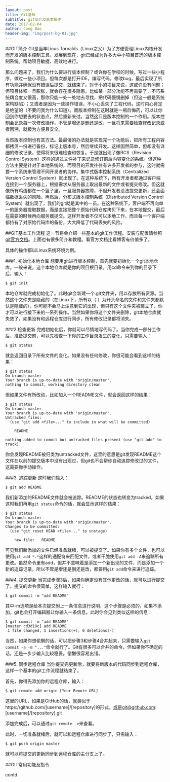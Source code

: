 ```yaml
---
layout: post
title: Git基础
subtitle: git简介及基本操作
date: 2017-02-04
author: Cong Bao
header-img: "img/post-bg-01.jpg"
---
```


##GIT简介
Git是当年Linus Torvalds（Linux之父）为了方便管理Linux内核开发而开发的版本控制工具。发展到现在，git已经成为许多大中小项目首选的版本控制系统。帮助项目敏捷、高效地进行。

那么问题来了，我们为什么要进行版本控制？或许你在学校的时候，写过一些小程序，做过一些小项目。但每次都是打开IDE，编写代码，修改bug，最后实现了所有功能并确保没有错误后提交，就结束了。对于小的项目来说，这或许没有问题；但项目体积一旦膨胀，就会存在很多隐患。比如某一部分功能不再需要了，不巧系统耦合度又很高，那你只能一处一处地去寻找，把代码慢慢删掉（但这一般是系统架构缺陷）；又或者是因为一些操作错误，不小心丢失了工程代码，这时内心肯定是绝望的（不要问我为什么知道）。而版本控制在这时就是一瓶后悔药，可以让你回到你想要去的状态点，然后重新来过。当然这只是版本控制的一个作用。版本控制会记录每一次修改操作，不管是增还是删还是改，一旦将来需要检查修改记录或者回溯，就极为方便且安全。

当然版本控制也有其方法。最最傻的办法就是实现完一个功能后，把所有工程内容都拷贝一份进行备份，标记上版本号，然后继续开发。这样固然简单，但却没有详细的修改记录，使得将来很难检查和恢复。于是就出现了像RCS（Revision  Control System）这样的通过文件补丁来记录修订前后内容变化的系统。但这种方法主要是针对于本地系统的，而项目的开发往往有许多开发者的参与，这时就需要一个系统来管理不同开发者的协作。集中式版本控制系统（Centralized Version Control System）就出现了。在这种系统下，所有开发者都通过客户端连接到一个服务器上，根据需求从服务器上取出最新的文件或者提交修改。但这就像所有鸡蛋都在一个篮子里，一旦服务器故障，不但开发者没法提交更新，还会面临数据丢失的风险。再然后，分布式版本控制系统（Distributed Version Control System）就出现了，我们的git就是其中的一员。在这种系统下，客户端不再向单一的服务器提取数据，而是直接把整个原始代码仓库拷贝下来，在本地提交，最后在需要的时候再向服务器提交。这样开发者不仅可以本地工作，而且每一个客户端都持有了对原始代码库的备份，大大降低了代码丢失的风险。

##GIT基本工作流程
这一节将会介绍一些基本的git工作流程。安装与配置请参照[git官方文档](https://git-scm.com/doc)。上面也有很多简介和教程。看官方文档比看博客有价值多了。

具体的操作都以Linux系统环境为例。

###1. 初始化本地仓库
想要用git进行版本控制，首先就要初始化一个git本地仓库。一般来说，这个本地仓库就是你的项目根目录。用cd命令来到你的目录下后，输入：

	$ git init

本地仓库就完成初始化了。此时git会新建一个.git文件夹，用以存放所有资源。当然这个文件夹是隐藏的（在Linux下，所有以（.）为开头命名的文件和文件夹都默认是隐藏的），你可能不会马上注意到它的出现，但只有这个文件夹被建立了，你才可以进行接下来的一系列操作。当然如果你将这个文件夹删除，git本地仓库就失效了，如果没有和远程仓库进行同步，所有修改记录都将消失。

###2.检查更新
完成初始化后，你就可以尽情地写代码了。当你完成一部分工作后，准备提交前，可以先检查一下你的工作目录发生的变化，只需要输入：

	$ git status

就会返回目录下所有文件的变化。如果没有任何修改，你很可能会看到这样的结果：

	$ git status
	On branch master
	Your branch is up-to-date with 'origin/master'.
	nothing to commit, working directory clean

但如果文件有所改动，比如加入一个README文件，就会返回这样的结果：

	$ git status
	On branch master
	Your branch is up-to-date with 'origin/master'.
	Untracked files:
	  (use "git add <file>..." to include in what will be committed)

	    README

	nothing added to commit but untracked files present (use "git add" to track)

你会发现README被归类为untracked文件，这里的意思是git发现README这个文件在以前的提交版本中没有出现过，但git也不会帮你自动追踪修改过的文件，这需要你手动操作。

###3. 追踪更新
这时我们输入：

	$ git add README

我们新添加的README文件就会被追踪。README的状态也转变为tracked。如果这时我们再用`git status`命令的话，就会显示这样的结果：

	$ git status
	On branch master
	Your branch is up-to-date with 'origin/master'.
	Changes to be committed:
	  (use "git reset HEAD <file>..." to unstage)

	    new file:   README

可见我们新添加的文件已经准备就绪，可以被提交了。如果你有多个文件，也可以使用`git add *.*`这样的通配符来匹配文件，或者干脆使用`git add -A`来追踪所有更改。虽然命令里有add，但并不意味着是添加一个新出现的文件，而是添加一个新的追踪记录，所以不管是增还是删还是改，都要用`git add`命令来进行追踪。

###4. 提交更新
当完成步骤3后，如果你确定没有其他更改的话，就可以进行提交了。提交的命令很简单，这样输入就行：

	$ git commit -m "add README"

其中-m选项是给本次提交附上一条信息进行说明，这个步骤是必须的，如果不添加，git也会打开编辑器让你输入一条信息。此时你会见到类似这样的信息：

	$ git commit -m "add README"
	[master cd3d18c] add README
	 1 file changed, 1 insertions(+), 0 deletions(-)

当然，如果你想偷懒的话，可以把步骤3和步骤4合并起来，只需要输入`git commit -a -m "..."`命令就行了。Git有很多可以合并的命令，但如果你不确定的话，还是一步步输入比较稳妥。偷懒很容易出错。

###5. 同步远程仓库
当你提交完更新后，就要将新版本的代码同步到远程仓库，这样一个基本的git工作流程就结束了。

首先，你得先添加你的远程仓库，输入：

	$ git remote add origin [Your Remote URL]

这里的URL，如果是GitHub的话，就类似于https://github.com/[username]/[repository]的形式。或是git@github.com:[username]/[repository].git

添加完成后，可以通过`git remote -v`来查看。 

此时，一切准备就绪后，就可以和远程仓库进行同步了，只需输入：

	$ git push origin master

就可以将提交的更新同步到远程仓库的主分支上了。

##GIT常用功能及指令

contd.